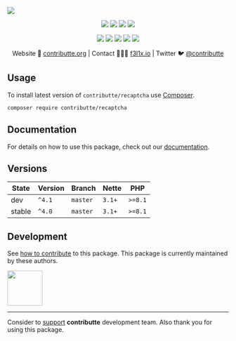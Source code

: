 ![](https://heatbadger.now.sh/github/readme/contributte/recaptcha/)

<p align=center>
  <a href="https://github.com/contributte/reCAPTCHA/actions"><img src="https://badgen.net/github/checks/contributte/reCAPTCHA/master?cache=300"></a>
  <a href="https://coveralls.io/r/contributte/reCAPTCHA"><img src="https://badgen.net/coveralls/c/github/contributte/reCAPTCHA?cache=300"></a>
  <a href="https://packagist.org/packages/contributte/reCAPTCHA"><img src="https://badgen.net/packagist/dm/contributte/reCAPTCHA"></a>
  <a href="https://packagist.org/packages/contributte/reCAPTCHA"><img src="https://badgen.net/packagist/v/contributte/reCAPTCHA"></a>
</p>
<p align=center>
  <a href="https://packagist.org/packages/contributte/reCAPTCHA"><img src="https://badgen.net/packagist/php/contributte/reCAPTCHA"></a>
  <a href="https://github.com/contributte/reCAPTCHA"><img src="https://badgen.net/github/license/contributte/reCAPTCHA"></a>
  <a href="https://bit.ly/ctteg"><img src="https://badgen.net/badge/support/gitter/cyan"></a>
  <a href="https://bit.ly/cttfo"><img src="https://badgen.net/badge/support/forum/yellow"></a>
  <a href="https://contributte.org/partners.html"><img src="https://badgen.net/badge/sponsor/donations/F96854"></a>
</p>

<p align=center>
Website 🚀 <a href="https://contributte.org">contributte.org</a> | Contact 👨🏻‍💻 <a href="https://f3l1x.io">f3l1x.io</a> | Twitter 🐦 <a href="https://twitter.com/contributte">@contributte</a>
</p>

## Usage

To install latest version of `contributte/recaptcha` use [Composer](https://getcomposer.org).

```bash
composer require contributte/recaptcha
```

## Documentation

For details on how to use this package, check out our [documentation](.docs).

## Versions

| State       | Version | Branch   | Nette  | PHP     |
|-------------|---------|----------|--------|---------|
| dev         | `^4.1`  | `master` | `3.1+` | `>=8.1` |
| stable      | `^4.0`  | `master` | `3.1+` | `>=8.1` |


## Development

See [how to contribute](https://contributte.org) to this package. This package is currently maintained by these authors.

<a href="https://github.com/f3l1x">
    <img width="80" height="80" src="https://avatars2.githubusercontent.com/u/538058?v=3&s=80">
</a>

-----

Consider to [support](https://contributte.org/partners) **contributte** development team.
Also thank you for using this package.

